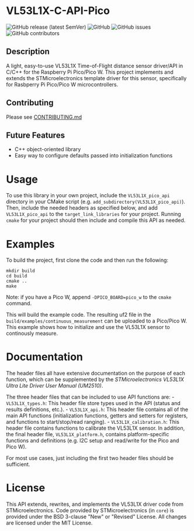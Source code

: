# VL53L1X-C-API-Pico
![GitHub release (latest SemVer)](https://img.shields.io/github/v/release/alex-mous/VL53L1X-C-API-Pico)
![GitHub](https://img.shields.io/github/license/alex-mous/VL53L1X-C-API-Pico)
![GitHub issues](https://img.shields.io/github/issues/alex-mous/VL53L1X-C-API-Pico)
![GitHub contributors](https://img.shields.io/github/contributors/alex-mous/VL53L1X-C-API-Pico)
## Description

A light, easy-to-use VL53L1X Time-of-Flight distance sensor driver/API in C/C++ for the Raspberry Pi Pico/Pico W. This project implements and extends the STMicroelectronics template driver for this sensor, specifically for Rasbperry Pi Pico/Pico W microcontrollers.

## Contributing
Please see [CONTRIBUTING.md](CONTRIBUTING.md)

## Future Features
- C++ object-oriented library
- Easy way to configure defaults passed into initialization functions


# Usage
To use this library in your own project, include the `VL53L1X_pico_api` directory in your CMake script (e.g. `add_subdirectory(VL53L1X_pico_api)`). Then, include the needed headers as specified below, and add `VL53L1X_pico_api` to the `target_link_libraries` for your project. Running `cmake` for your project should then include and compile this API as needed.

# Examples
To build the project, first clone the code and then run the following:
```
mkdir build
cd build
cmake ..
make
```
Note: if you have a Pico W, append `-DPICO_BOARD=pico_w` to the `cmake` command.

This will build the example code. The resulting uf2 file in the `build/examples/continuous_measurement` can be uploaded to a Pico/Pico W. This example shows how to initialize and use the VL53L1X sensor to continously measure. 

# Documentation
The header files all have extensive documentation on the purpose of each function, which can be supplemented by the *STMicroelectronics VL53L1X Ultra Lite Driver User Manual (UM2510)*.

The three header files that can be included to use API functions are:
    - `VL53L1X_types.h`: This header file store types used in the API (status and results definitions, etc.).
    - `VL53L1X_api.h`: This header file contains all of the main API functions (initialization functions, getters and setters for registers, and functions to start/stop/read ranging).
    - `VL53L1X_calibration.h`: This header file contains functions to calibrate the VL53L1X sensor.
In addition, the final header file, `VL53L1X_platform.h`, contains platform-specific functions and definitions (e.g. I2C setup and read/write for the Pico and Pico W). 

For most use cases, just including the first two header files should be sufficient.

# License
This API extends, rewrites, and implements the VL53L1X driver code from STMicroelectronics. Code provided by STMicroelectronics (in `core`) is provided under the BSD 3-clause "New" or "Revised" License. All changes are licensed under the MIT License.